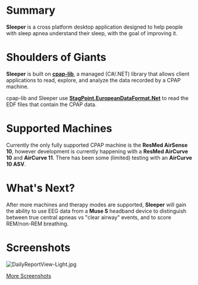 # Summary

**Sleeper** is a cross platform desktop application designed to help people with sleep apnea understand their sleep, with the goal of improving it.

# Shoulders of Giants

**Sleeper** is built on **[cpap-lib](https://github.com/EEGKit/cpap-lib)**, a managed (C#/.NET) library that allows client applications to read, explore, and analyze the data recorded by a CPAP machine.

cpap-lib and Sleeper use **[StagPoint.EuropeanDataFormat.Net](https://github.com/StagPoint/StagPoint.EuropeanDataFormat.Net/)** to read the EDF files that contain the CPAP data.

# Supported Machines

Currently the only fully supported CPAP machine is the **ResMed AirSense 10**, however development is currently happening with a **ResMed AirCurve 10** and **AirCurve 11**.  There has been some (limited) testing with an **AirCurve 10 ASV**.

# What's Next?

After more machines and therapy modes are supported, **Sleeper** will gain the ability to use EEG data from a **Muse S** headband device to distinguish between true central apneas vs "clear airway" events, and to score REM/non-REM breathing.

# Screenshots

![DailyReportView-Light.jpg](docs%2FScreenshots%2FDailyReportView-Light.jpg)

[More Screenshots](docs%2FReadme.md)
